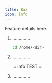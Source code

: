 ```yaml
---
title: Baz
icon: info
---
```


Feature details here.

1. ..............

    ```bash
    cd /home/<dir>
    ```

2. ..............

    ::: info
    TEST
    :::

3. ..............

